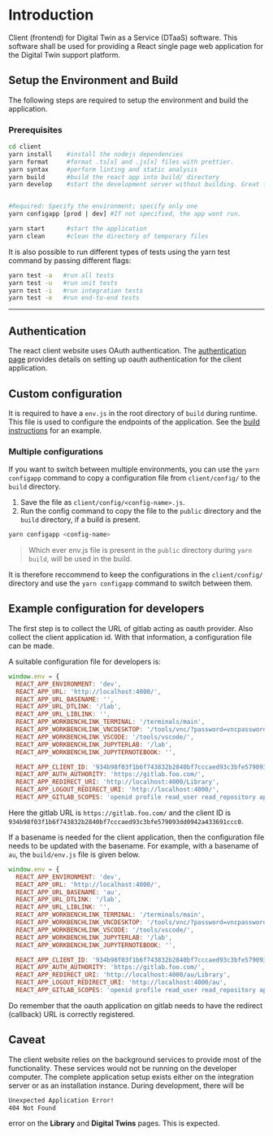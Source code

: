 # Introduction

Client (frontend) for Digital Twin as a Service (DTaaS) software.
This software shall be used for providing a React single page web
application for the Digital Twin support platform.

## Setup the Environment and Build

The following steps are required to setup the environment and build
the application.

### Prerequisites

```bash
cd client
yarn install    #install the nodejs dependencies
yarn format     #format .ts[x] and .js[x] files with prettier.
yarn syntax     #perform linting and static analysis
yarn build      #build the react app into build/ directory
yarn develop    #start the development server without building. Great for live edits.


#Required: Specify the environment; specify only one
yarn configapp [prod | dev] #If not specified, the app wont run.

yarn start      #start the application
yarn clean      #clean the directory of temporary files
```

It is also possible to run different types of tests using the yarn
test command by passing different flags:

```bash
yarn test -a   #run all tests
yarn test -u   #run unit tests
yarn test -i   #run integration tests
yarn test -e   #run end-to-end tests
```

---

## Authentication

The react client website uses OAuth authentication.
The [authentication page](../docs/admin/client/auth.md)
provides details on setting up oauth authentication for
the client application.

## Custom configuration

It is required to have a `env.js` in the root directory of
`build` during runtime. This file is used to configure the
endpoints of the application.
See the [build instructions](../docs/admin/client/CLIENT.md)
for an example.

### Multiple configurations

If you want to switch between multiple environments,
you can use the `yarn configapp` command to copy a configuration
file from `client/config/` to the `build` directory.

1. Save the file as `client/config/<config-name>.js`.
1. Run the config command to copy the file to the `public` directory
   and the `build` directory, if a build is present.

```bash
yarn configapp <config-name>
```

> Which ever env.js file is present in the `public` directory during
`yarn build`, will be used in the build.

It is therefore reccommend to keep the configurations in the
`client/config/` directory and use the `yarn configapp` command to
switch between them.

## Example configuration for developers

The first step is to collect the URL of gitlab acting as oauth provider.
Also collect the client application id. With that information,
a configuration file can be made.

A suitable configuration file for developers is:

```js
window.env = {
  REACT_APP_ENVIRONMENT: 'dev',
  REACT_APP_URL: 'http://localhost:4000/',
  REACT_APP_URL_BASENAME: '',
  REACT_APP_URL_DTLINK: '/lab',
  REACT_APP_URL_LIBLINK: '',
  REACT_APP_WORKBENCHLINK_TERMINAL: '/terminals/main',
  REACT_APP_WORKBENCHLINK_VNCDESKTOP: '/tools/vnc/?password=vncpassword',
  REACT_APP_WORKBENCHLINK_VSCODE: '/tools/vscode/',
  REACT_APP_WORKBENCHLINK_JUPYTERLAB: '/lab',
  REACT_APP_WORKBENCHLINK_JUPYTERNOTEBOOK: '',

  REACT_APP_CLIENT_ID: '934b98f03f1b6f743832b2840bf7cccaed93c3bfe579093dd0942a433691ccc0',
  REACT_APP_AUTH_AUTHORITY: 'https://gitlab.foo.com/',
  REACT_APP_REDIRECT_URI: 'http://localhost:4000/Library',
  REACT_APP_LOGOUT_REDIRECT_URI: 'http://localhost:4000/',
  REACT_APP_GITLAB_SCOPES: 'openid profile read_user read_repository api',
```

Here the gitlab URL is `https://gitlab.foo.com/` and the client ID is `934b98f03f1b6f743832b2840bf7cccaed93c3bfe579093dd0942a433691ccc0`.

If a basename is needed for the client application, then the configuration
file needs to be updated with the basename. For example, with a basename of
`au`, the `build/env.js` file is given below.

```js
window.env = {
  REACT_APP_ENVIRONMENT: 'dev',
  REACT_APP_URL: 'http://localhost:4000/',
  REACT_APP_URL_BASENAME: 'au',
  REACT_APP_URL_DTLINK: '/lab',
  REACT_APP_URL_LIBLINK: '',
  REACT_APP_WORKBENCHLINK_TERMINAL: '/terminals/main',
  REACT_APP_WORKBENCHLINK_VNCDESKTOP: '/tools/vnc/?password=vncpassword',
  REACT_APP_WORKBENCHLINK_VSCODE: '/tools/vscode/',
  REACT_APP_WORKBENCHLINK_JUPYTERLAB: '/lab',
  REACT_APP_WORKBENCHLINK_JUPYTERNOTEBOOK: '',

  REACT_APP_CLIENT_ID: '934b98f03f1b6f743832b2840bf7cccaed93c3bfe579093dd0942a433691ccc0',
  REACT_APP_AUTH_AUTHORITY: 'https://gitlab.foo.com/',
  REACT_APP_REDIRECT_URI: 'http://localhost:4000/au/Library',
  REACT_APP_LOGOUT_REDIRECT_URI: 'http://localhost:4000/au',
  REACT_APP_GITLAB_SCOPES: 'openid profile read_user read_repository api',
```

Do remember that the oauth application on gitlab needs to have the redirect
(callback) URL is correctly registered.

## Caveat

The client website relies on the background services to provide most of the
functionality. These services would not be running on the developer computer.
The complete application setup exists either on the integration server or as an
installation instance. During development, there will be

```txt
Unexpected Application Error!
404 Not Found
```

error on the **Library** and **Digital Twins** pages. This is expected.
